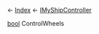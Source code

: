 ← [Index](Api-Index) ← [IMyShipController](Sandbox.ModAPI.Ingame.IMyShipController)

[bool](System.Boolean) ControlWheels